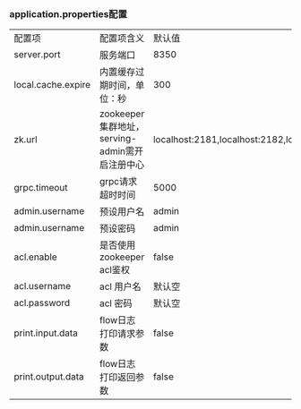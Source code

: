 ### application.properties配置
<table>
  <tr>
    <td>配置项</td>
    <td>配置项含义</td>
    <td>默认值</td>
  </tr>
  <tr>
    <td>server.port</td>
    <td>服务端口</td>
    <td>8350</td>
  </tr>
  <tr>
    <td>local.cache.expire</td>
    <td>内置缓存过期时间，单位：秒</td>
    <td>300</td>
  </tr>
  <tr>
    <td>zk.url</td>
    <td>zookeeper集群地址，serving-admin需开启注册中心</td>
    <td>localhost:2181,localhost:2182,localhost:2183</td>
  </tr>
  <tr>
    <td>grpc.timeout</td>
    <td>grpc请求超时时间</td>
    <td>5000</td>
  </tr>
  <tr>
    <td>admin.username</td>
    <td>预设用户名</td>
    <td>admin</td>
  </tr>
  <tr>
    <td>admin.username</td>
    <td>预设密码</td>
    <td>admin</td>
  </tr>
  <tr>
    <td>acl.enable</td>
    <td>是否使用zookeeper acl鉴权</td>
    <td>false</td>
  </tr>
  <tr>
    <td>acl.username</td>
    <td>acl 用户名</td>
    <td>默认空</td>
  </tr>
  <tr>
    <td>acl.password</td>
    <td>acl 密码</td>
    <td>默认空</td>
  </tr>
  <tr>
    <td>print.input.data</td>
    <td>flow日志打印请求参数</td>
    <td>false</td>
  </tr>
  <tr>
    <td>print.output.data</td>
    <td>flow日志打印返回参数</td>
    <td>false</td>
  </tr>
</table>